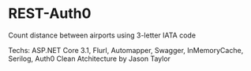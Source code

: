 # REST-Auth0

Count distance between airports using 3-letter IATA code

Techs: ASP.NET Core 3.1, Flurl, Automapper, Swagger, InMemoryCache, Serilog, Auth0
Clean Atchitecture by Jason Taylor
